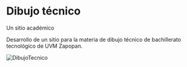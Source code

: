 # Dibujo t&eacute;cnico
Un sitio académico

Desarrollo de un sitio para la materia de dibujo t&eacute;cnico de bachillerato tecnol&oacute;gico de UVM Zapopan. 

![DibujoTecnico](https://user-images.githubusercontent.com/51276791/218285842-eec0036e-32b3-4142-8efd-211d08fefc54.png)
